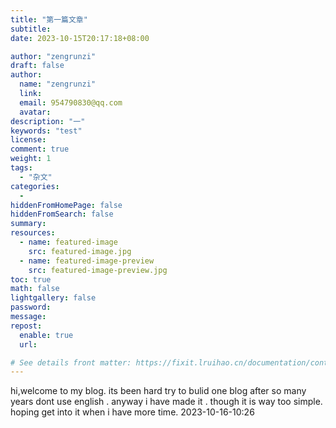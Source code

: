 ```yaml
---
title: "第一篇文章"
subtitle: 
date: 2023-10-15T20:17:18+08:00

author: "zengrunzi"
draft: false
author: 
  name: "zengrunzi"
  link: 
  email: 954790830@qq.com
  avatar: 
description: "一"
keywords: "test"
license:
comment: true
weight: 1
tags:
  - "杂文"
categories:
  - 
hiddenFromHomePage: false
hiddenFromSearch: false
summary:
resources:
  - name: featured-image
    src: featured-image.jpg
  - name: featured-image-preview
    src: featured-image-preview.jpg
toc: true
math: false
lightgallery: false
password:
message:
repost:
  enable: true
  url:

# See details front matter: https://fixit.lruihao.cn/documentation/content-management/introduction/#front-matter
---
```

hi,welcome to my blog.
its been hard try to bulid one blog after so many years dont use english .
anyway i have made it . though it is way too simple.
hoping get into it when i have more time.
2023-10-16-10:26
<!--more-->
